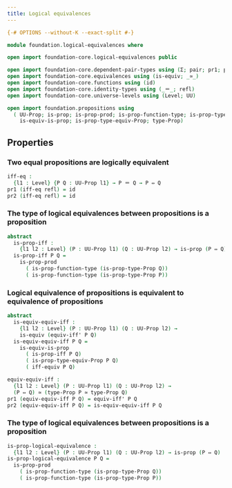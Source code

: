 ```yaml
---
title: Logical equivalences
---
```


```agda
{-# OPTIONS --without-K --exact-split #-}

module foundation.logical-equivalences where

open import foundation-core.logical-equivalences public

open import foundation-core.dependent-pair-types using (Σ; pair; pr1; pr2)
open import foundation-core.equivalences using (is-equiv; _≃_)
open import foundation-core.functions using (id)
open import foundation-core.identity-types using (_＝_; refl)
open import foundation-core.universe-levels using (Level; UU)

open import foundation.propositions using
  ( UU-Prop; is-prop; is-prop-prod; is-prop-function-type; is-prop-type-Prop;
    is-equiv-is-prop; is-prop-type-equiv-Prop; type-Prop)
```

## Properties

### Two equal propositions are logically equivalent

```agda
iff-eq :
  {l1 : Level} {P Q : UU-Prop l1} → P ＝ Q → P ⇔ Q
pr1 (iff-eq refl) = id
pr2 (iff-eq refl) = id
```

### The type of logical equivalences between propositions is a proposition

```agda
abstract
  is-prop-iff :
    {l1 l2 : Level} (P : UU-Prop l1) (Q : UU-Prop l2) → is-prop (P ⇔ Q)
  is-prop-iff P Q =
    is-prop-prod
      ( is-prop-function-type (is-prop-type-Prop Q))
      ( is-prop-function-type (is-prop-type-Prop P))
```

### Logical equivalence of propositions is equivalent to equivalence of propositions

```agda
abstract
  is-equiv-equiv-iff :
    {l1 l2 : Level} (P : UU-Prop l1) (Q : UU-Prop l2) →
    is-equiv (equiv-iff' P Q)
  is-equiv-equiv-iff P Q =
    is-equiv-is-prop
      ( is-prop-iff P Q)
      ( is-prop-type-equiv-Prop P Q)
      ( iff-equiv P Q)

equiv-equiv-iff :
  {l1 l2 : Level} (P : UU-Prop l1) (Q : UU-Prop l2) →
  (P ⇔ Q) ≃ (type-Prop P ≃ type-Prop Q)
pr1 (equiv-equiv-iff P Q) = equiv-iff' P Q
pr2 (equiv-equiv-iff P Q) = is-equiv-equiv-iff P Q
```

### The type of logical equivalences between propositions is a proposition

```agda
is-prop-logical-equivalence :
  {l1 l2 : Level} (P : UU-Prop l1) (Q : UU-Prop l2) → is-prop (P ⇔ Q)
is-prop-logical-equivalence P Q =
  is-prop-prod
    ( is-prop-function-type (is-prop-type-Prop Q))
    ( is-prop-function-type (is-prop-type-Prop P))
```
